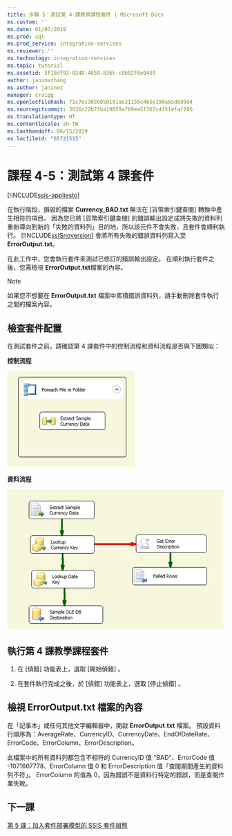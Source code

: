 ```yaml
---
title: 步驟 5：測試第 4 課教學課程套件 | Microsoft Docs
ms.custom: ''
ms.date: 01/07/2019
ms.prod: sql
ms.prod_service: integration-services
ms.reviewer: ''
ms.technology: integration-services
ms.topic: tutorial
ms.assetid: 5f18df92-0248-4858-836b-c8b02f0e0439
author: janinezhang
ms.author: janinez
manager: craigg
ms.openlocfilehash: f1c7ec3026050181ae31150c4b5e190a65d889d4
ms.sourcegitcommit: 3026c22b7fba19059a769ea5f367c4f51efaf286
ms.translationtype: HT
ms.contentlocale: zh-TW
ms.lasthandoff: 06/15/2019
ms.locfileid: "65721515"
---
```

# <a name="lesson-4-5-test-the-lesson-4-package"></a>課程 4-5：測試第 4 課套件

[!INCLUDE[ssis-appliesto](../includes/ssis-appliesto-ssvrpluslinux-asdb-asdw-xxx.md)]



在執行階段，損毀的檔案 **Currency_BAD.txt** 無法在 [貨幣索引鍵查閱] 轉換中產生相符的項目。 因為您已將 [貨幣索引鍵查閱] 的錯誤輸出設定成將失敗的資料列重新導向到新的「失敗的資料列」目的地，所以該元件不會失敗，且套件會順利執行。 [!INCLUDE[ssISnoversion](../includes/ssisnoversion-md.md)] 會將所有失敗的錯誤資料列寫入至 **ErrorOutput.txt**。  
  
在此工作中，您會執行套件來測試已修訂的錯誤輸出設定。 在順利執行套件之後，您需檢視 **ErrorOutput.txt**檔案的內容。  
  
> [!NOTE]  
> 如果您不想要在 **ErrorOutput.txt** 檔案中累積錯誤資料列，請手動刪除套件執行之間的檔案內容。  
  
## <a name="check-the-package-layout"></a>檢查套件配置  
在測試套件之前，請確認第 4 課套件中的控制流程和資料流程是否與下圖類似： 
  
**控制流程**  
  
![套件中的控制流程](../integration-services/media/task4lesson2control.gif "套件中的控制流程")  
  
**資料流程**  
  
![套件中的資料流程](../integration-services/media/task5lesson5data.gif "套件中的資料流程")  
  
## <a name="run-the-lesson-4-tutorial-package"></a>執行第 4 課教學課程套件  
  
1.  在 [偵錯]  功能表上，選取 [開始偵錯]  。  
  
2.  在套件執行完成之後，於 [偵錯]  功能表上，選取 [停止偵錯]  。  
  
## <a name="view-the-contents-of-the-erroroutputtxt-file"></a>檢視 ErrorOutput.txt 檔案的內容  
  
在「記事本」或任何其他文字編輯器中，開啟 **ErrorOutput.txt** 檔案。 預設資料行順序為：AverageRate、CurrencyID、CurrencyDate、EndOfDateRate、ErrorCode、ErrorColumn、ErrorDescription。  
 
此檔案中的所有資料列都包含不相符的 CurrencyID 值 "BAD"、ErrorCode 值 -1071607778、ErrorColumn 值 0 和 ErrorDescription 值「查閱期間產生的資料列不符」。 ErrorColumn 的值為 0，因為錯誤不是資料行特定的錯誤，而是查閱作業失敗。
  
  
## <a name="next-lesson"></a>下一課
[第 5 課：加入套件部署模型的 SSIS 套件組態](../integration-services/lesson-5-add-ssis-package-configurations-for-the-package-deployment-model.md)  
